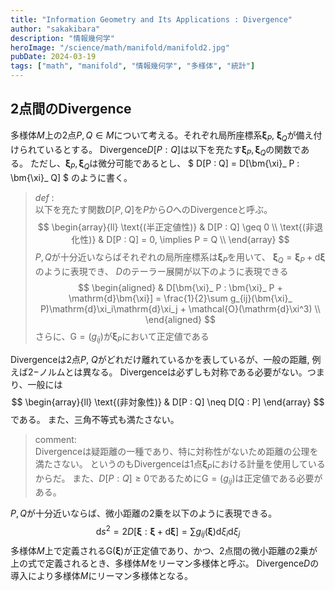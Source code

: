 ```yaml
---
title: "Information Geometry and Its Applications : Divergence"
author: "sakakibara"
description: "情報幾何学"
heroImage: "/science/math/manifold/manifold2.jpg"
pubDate: 2024-03-19
tags: ["math", "manifold", "情報幾何学", "多様体", "統計"]
---
```



## 2点間のDivergence
多様体$M$上の$2$点$P, Q \in M$について考える。それぞれ局所座標系$\bm{\xi}_ P$, $\bm{\xi}_ Q$が備え付けられているとする。
Divergence$D[P : Q]$は以下を充たす$\bm{\xi}_ P, \bm{\xi}_ Q$の関数である。
ただし、$\bm{\xi}_ P, \bm{\xi}_ Q$は微分可能であるとし、
$
D[P : Q] = D[\bm{\xi}_ P : \bm{\xi}_ Q]
$
のように書く。
 
> *def* :  
> 以下を充たす関数$D[P, Q]$を$P$から$O$へのDivergenceと呼ぶ。
> $$
> \begin{array}{ll}
> \text{(半正定値性)} & D[P : Q] \geq 0 \\
> \text{(非退化性)} & D[P : Q] = 0, \implies  P = Q \\
> \end{array}
> $$
> $P, Q$が十分近いならばそれぞれの局所座標系は$\bm{\xi}_ P$を用いて、
> $\bm{\xi}_ Q = \bm{\xi}_ P + \mathrm{d}\bm{\xi}$のように表現でき、
> $D$のテーラー展開が以下のように表現できる
> $$
> \begin{aligned}
> & D[\bm{\xi}_ P : \bm{\xi}_ P + \mathrm{d}\bm{\xi}] = \frac{1}{2}\sum g_{ij}(\bm{\xi}_ P)\mathrm{d}\xi_i\mathrm{d}\xi_j + \mathcal{O}(\mathrm{d}\xi^3) \\
> \end{aligned}
> $$
> さらに、$\bm{\mathrm{G}}=(g_{ij})\text{が}\bm{\xi}_ P$において正定値である


Divergenceは$2$点$P$, $Q$がどれだけ離れているかを表しているが、一般の距離, 例えば$2-$ノルムとは異なる。
Divergenceは必ずしも対称である必要がない。つまり、一般には
$$
\begin{array}{ll}
\text{(非対象性)} & D[P : Q] \neq D[Q : P]
\end{array}
$$
である。
また、三角不等式も満たさない。


> comment:  
> Divergenceは疑距離の一種であり、特に対称性がないため距離の公理を満たさない。
> というのもDivergenceは$1$点$\bm{\xi}_ P$における計量を使用しているからだ。
> また、$D[P : Q] \ge 0$であるために$\bm{\mathrm{G}} = (g_{ij})$は正定値である必要がある。

$P, Q$が十分近いならば、微小距離の$2$乗を以下のように表現できる。
$$
\mathrm{d}s^2 = 2D[\bm{\xi} : \bm{\xi} + \mathrm{d}\bm{\xi}] = \sum g_{ij}(\bm{\xi})\mathrm{d}\xi_i\mathrm{d}\xi_j
$$
多様体$M$上で定義される$\bm{\mathrm{G}}(\bm{\xi})$が正定値であり、かつ、$2$点間の微小距離の$2$乗が上の式で定義されるとき、多様体$M$をリーマン多様体と呼ぶ。
Divergence$D$の導入により多様体$M$にリーマン多様体となる。

